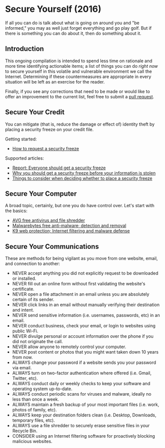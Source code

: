 # Secure Yourself (2016)
If all you can do is talk about what is going on around you and "be informed," you may as well just forget everything and go play golf. But if there is something you can do about it, then do something about it.

## Introduction
This ongoing compilation is intended to spend less time on rationale and more time identifying actionable items; a list of things you can do *right now* to secure yourself in this volatile and vulnerable environment we call the Internet. Determining if these countermeasures are appropriate in every situation will be left as an exercise for the reader.

Finally, if you see any corrections that need to be made or would like to offer an improvement to the current list, feel free to submit a [pull request](https://help.github.com/articles/using-pull-requests/).

## Secure Your Credit
You can mitigate (that is, reduce the damage or effect of) identity theft by placing a security freeze on your credit file.

Getting started:
- [How to request a security freeze](https://www.experian.com/consumer/security_freeze.html)

Supported articles:
- [Report: Everyone should get a security freeze](https://krebsonsecurity.com/2015/11/report-everyone-should-get-a-security-freeze/)
- [Why you should get a security freeze before your information is stolen](http://uspirg.org/sites/pirg/files/reports/USPIRGFREEZE_0.pdf)
- [Things to consider when deciding whether to place a security freeze](http://consumersunion.org/pdf/SecurityFreeze-Consider.pdf)

## Secure Your Computer
A broad topic, certainly, but one you do have control over. Let's start with the basics:
- [AVG free antivirus and file shredder](http://free.avg.com/us-en/homepage)
- [Malwarebytes free anti-malware; detection and removal](https://www.malwarebytes.org/antimalware/)
- [K9 web protection; Internet filtering and malware defense](http://www1.k9webprotection.com/#computer)

## Secure Your Communications
These are methods for being vigilant as you move from one website, email, and connection to another:
- NEVER accept anything you did not explicitly request to be downloaded or installed.
- NEVER fill out an online form without first validating the website's certificate.
- NEVER open a file attachment in an email unless you are absolutely certain of its sender.
- NEVER click links in an email without manually verifying their destination and intent.
- NEVER send sensitive information (i.e. usernames, passwords, etc) in an email.
- NEVER conduct business, check your email, or login to websites using public Wi-Fi.
- NEVER divulge personal or account information over the phone if you did not originate the call.
- NEVER allow anyone to remotely control your computer.
- NEVER post content or photos that you might want taken down 10 years from now.
- ALWAYS change your password if a website sends you your password via email.
- ALWAYS turn on two-factor authentication where offered (i.e. Gmail, Twitter, etc).
- ALWAYS conduct daily or weekly checks to keep your software and operating system up-to-date.
- ALWAYS conduct periodic scans for viruses and malware, ideally no less than once a week.
- ALWAYS maintain a fresh backup of your most important files (i.e. work, photos of family, etc).
- ALWAYS keep your destination folders clean (i.e. Desktop, Downloads, temporary files, etc).
- ALWAYS use a file shredder to securely erase sensitive files in your Recycle Bin.
- CONSIDER using an Internet filtering software for proactively blocking malicious websites.
